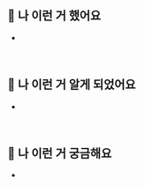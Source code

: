 ## 📌 나 이런 거 했어요

<!-- 구현 기능 명세서 ~ 소요 시간 등등 -->

-

<br />

## 📌 나 이런 거 알게 되었어요

<!-- 새롭게 알게 된 부분을 적쟈 (기록하면서 개발하기!) -->

-

<br />

## 📌 나 이런 거 궁금해요

<!-- 작은 거라도 조아  -->

-
